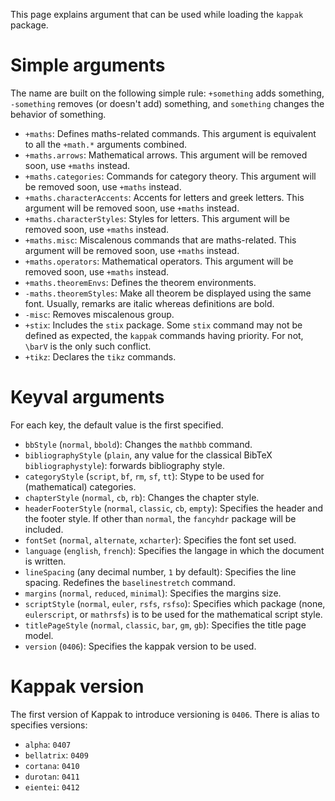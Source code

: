 This page explains argument that can be used while loading the `kappak` package.

# Simple arguments

The name are built on the following simple rule: `+something` adds something, `-something` removes (or doesn't add) something, and `something` changes the behavior of something.

* `+maths`: Defines maths-related commands. This argument is equivalent to all the `+math.*` arguments combined.
* `+maths.arrows`: Mathematical arrows. This argument will be removed soon, use `+maths` instead.
* `+maths.categories`: Commands for category theory. This argument will be removed soon, use `+maths` instead.
* `+maths.characterAccents`: Accents for letters and greek letters. This argument will be removed soon, use `+maths` instead.
* `+maths.characterStyles`: Styles for letters. This argument will be removed soon, use `+maths` instead.
* `+maths.misc`: Miscalenous commands that are maths-related. This argument will be removed soon, use `+maths` instead.
* `+maths.operators`: Mathematical operators. This argument will be removed soon, use `+maths` instead.
* `+maths.theoremEnvs`: Defines the theorem environments.
* `-maths.theoremStyles`: Make all theorem be displayed using the same font. Usually, remarks are italic whereas definitions are bold.
* `-misc`: Removes miscalenous group.
* `+stix`: Includes the `stix` package. Some `stix` command may not be defined as expected, the `kappak` commands having priority. For not, `\barV` is the only such conflict.
* `+tikz`: Declares the `tikz` commands.

# Keyval arguments

For each key, the default value is the first specified.

* `bbStyle` (`normal`, `bbold`): Changes the `mathbb` command.
* `bibliographyStyle` (`plain`, any value for the classical BibTeX `bibliographystyle`): forwards bibliography style.
* `categoryStyle` (`script`, `bf`, `rm`, `sf`, `tt`): Stype to be used for (mathematical) categories.
* `chapterStyle` (`normal`, `cb`, `rb`): Changes the chapter style.
* `headerFooterStyle` (`normal`, `classic`, `cb`, `empty`): Specifies the header and the footer style. If other than `normal`, the `fancyhdr` package will be included.
* `fontSet` (`normal`, `alternate`, `xcharter`): Specifies the font set used.
* `language` (`english`, `french`): Specifies the langage in which the document is written. 
* `lineSpacing` (any decimal number, `1` by default): Specifies the line spacing. Redefines the `baselinestretch` command.
* `margins` (`normal`, `reduced`, `minimal`): Specifies the margins size.
* `scriptStyle` (`normal`, `euler`, `rsfs`, `rsfso`): Specifies which package (none, `eulerscript`, or `mathrsfs`) is to be used for the mathematical script style.
* `titlePageStyle` (`normal`, `classic`, `bar`, `gm`, `gb`): Specifies the title page model.
* `version` (`0406`): Specifies the kappak version to be used.

# Kappak version

The first version of Kappak to introduce versioning is `0406`. There is alias to specifies versions:
* `alpha`: `0407`
* `bellatrix`: `0409`
* `cortana`: `0410`
* `durotan`: `0411`
* `eientei`: `0412`
